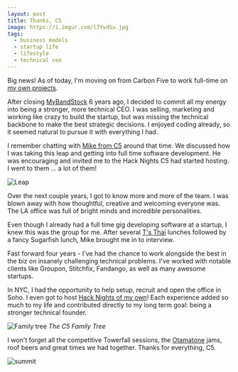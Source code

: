 ```yaml
---
layout: post
title: Thanks, C5
image: https://i.imgur.com/l7YvdSu.jpg
tags:
  - business models
  - startup life
  - lifestyle
  - technical ceo
---
```


Big news! As of today, I'm moving on from Carbon Five to work full-time on [my own projects](https://www.payitoffapp.com/).

After closing [MyBandStock](https://www.crunchbase.com/organization/mybandstock) 
6 years ago, I decided to commit all my energy into being a stronger, more technical CEO. I was selling, marketing and working like crazy to build the startup, but was missing the technical backbone to make the best strategic decisions. I enjoyed coding already, so it seemed natural to pursue it with everything I had.

I remember chatting with [Mike from C5](https://www.carbonfive.com/) around that time. We discussed how I was taking this leap and getting into full time software development. He was encouraging and invited me to the Hack Nights C5 had started hosting. I went to them ... a lot of them!

![Leap](https://s3.amazonaws.com/lowres.cartoonstock.com/miscellaneous-cliff-cliff_edges-leaps-jumpers-sign-mmln93_low.jpg)

Over the next couple years, I got to know more and more of the team. I was blown away with how thoughtful, creative and welcoming everyone was. The LA office was full of bright minds and incredible personalities.

Even though I already had a full time gig developing software at a startup, I knew this was the group for me. After several [T's Thai](http://tsthaiforyou.com/) lunches followed by a fancy Sugarfish lunch, Mike brought me in to interview.

Fast forward four years - I've had the chance to work alongside the best in the biz on insanely challenging technical problems. I've worked with notable clients like Groupon, Stitchfix, Fandango, as well as many awesome startups.

In NYC, I had the opportunity to help setup, recruit and open the office in Soho. I even got to host [Hack Nights of my own](https://www.meetup.com/Carbon-Five-NYC-Hack-Nights/)! Each experience added so much to my life and contributed directly to my long term goal: being a stronger technical founder.

![Family tree](https://i.imgur.com/uhK8kaA.jpg)
*The C5 Family Tree*

I won't forget all the competitive Towerfall sessions, the [Otamatone](https://www.amazon.com/Otamatone-from-Maywa-Denki-White/dp/B002IGTOZQ) jams, roof beers and great times we had together. Thanks for everything, C5.

![summit](https://i.imgur.com/l7YvdSu.jpg)
